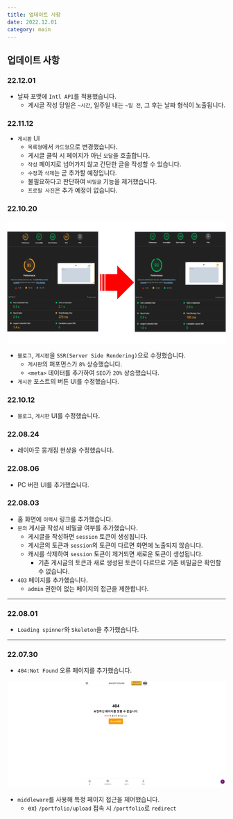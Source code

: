 ```yaml
---
title: 업데이트 사항
date: 2022.12.01
category: main
---
```


## 업데이트 사항

### **22.12.01**

- 날짜 포맷에 `Intl API`를 적용했습니다.
  - 게시글 작성 당일은 `~시간`, 일주일 내는 `~일 전`, 그 후는 날짜 형식이 노출됩니다.

### **22.11.12**

- `게시판` UI
  - `목록형`에서 `카드형`으로 변경했습니다.
  - 게시글 클릭 시 페이지가 아닌 `모달`을 호출합니다.
  - `작성` 페이지로 넘어가지 않고 간단한 글을 작성할 수 있습니다.
  - `수정`과 `삭제`는 곧 추가할 예정입니다.
  - 불필요하다고 판단하여 `비밀글` 기능을 제거했습니다.
  - `프로필 사진`은 추가 예정이 없습니다.

### **22.10.20**

![퍼포먼스 비교](https://raw.githubusercontent.com/Real-Bird/pb/master/portfolio_zip/myground/11-perfomance.jpg "퍼포먼스 비교")

- `블로그`, `게시판`을 `SSR(Server Side Rendering)`으로 수정했습니다.
  - `게시판`의 퍼포먼스가 `8%` 상승했습니다.
  - `<meta>` 데이터를 추가하여 `SEO`가 `20%` 상승했습니다.
- `게시판` 포스트의 버튼 UI를 수정했습니다.

### **22.10.12**

- `블로그`, `게시판` UI를 수정했습니다.

### **22.08.24**

- 레이아웃 뭉개짐 현상을 수정했습니다.

### **22.08.06**

- PC 버전 UI를 추가했습니다.

### **22.08.03**

- 홈 화면에 `이력서` 링크를 추가했습니다.
- `문의` 게시글 작성시 비밀글 여부를 추가했습니다.
  - 게시글을 작성하면 `session` 토큰이 생성됩니다.
  - 게시글의 토큰과 `session`의 토큰이 다르면 화면에 노출되지 않습니다.
  - 캐시를 삭제하여 `session` 토큰이 제거되면 새로운 토큰이 생성됩니다.
    - 기존 게시글의 토큰과 새로 생성된 토큰이 다르므로 기존 비밀글은 확인할 수 없습니다.
- `403` 페이지를 추가했습니다.
  - `admin` 권한이 없는 페이지의 접근을 제한합니다.

---

### **22.08.01**

- `Loading spinner`와 `Skeleton`을 추가했습니다.

---

### **22.07.30**

- `404:Not Found` 오류 페이지를 추가했습니다.

![404](https://raw.githubusercontent.com/Real-Bird/pb/master/portfolio_zip/myground/10-404.jpg)

- `middleware`를 사용해 특정 페이지 접근을 제어했습니다.
  - ex) `/portfolio/upload` 접속 시 `/portfolio`로 `redirect`
